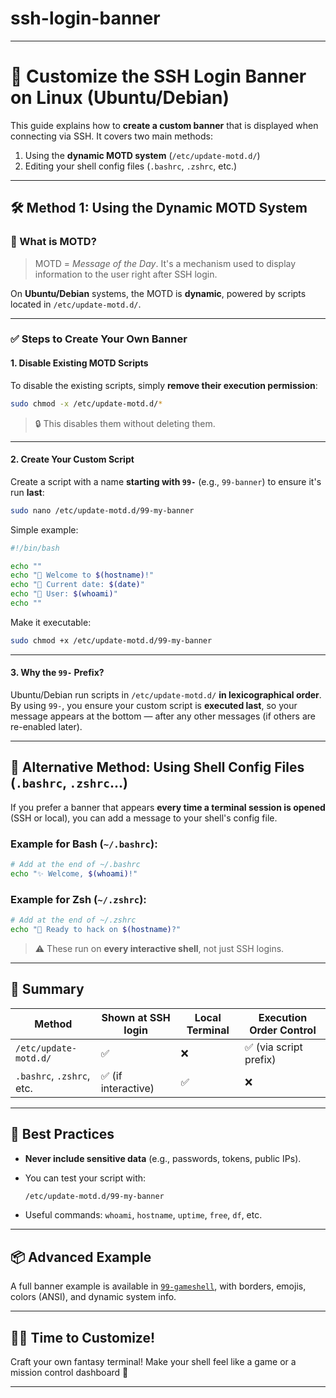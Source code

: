# ssh-login-banner
---

# 🎨 Customize the SSH Login Banner on Linux (Ubuntu/Debian)

This guide explains how to **create a custom banner** that is displayed when connecting via SSH. It covers two main methods:

1. Using the **dynamic MOTD system** (`/etc/update-motd.d/`)
2. Editing your shell config files (`.bashrc`, `.zshrc`, etc.)

---

## 🛠 Method 1: Using the Dynamic MOTD System

### 🔎 What is MOTD?

> MOTD = *Message of the Day*. It's a mechanism used to display information to the user right after SSH login.

On **Ubuntu/Debian** systems, the MOTD is **dynamic**, powered by scripts located in `/etc/update-motd.d/`.

---

### ✅ Steps to Create Your Own Banner

#### 1. Disable Existing MOTD Scripts

To disable the existing scripts, simply **remove their execution permission**:

```bash
sudo chmod -x /etc/update-motd.d/*
````

> 🔒 This disables them without deleting them.

---

#### 2. Create Your Custom Script

Create a script with a name **starting with `99-`** (e.g., `99-banner`) to ensure it's run **last**:

```bash
sudo nano /etc/update-motd.d/99-my-banner
```

Simple example:

```bash
#!/bin/bash

echo ""
echo "🎉 Welcome to $(hostname)!"
echo "📅 Current date: $(date)"
echo "👤 User: $(whoami)"
echo ""
```

Make it executable:

```bash
sudo chmod +x /etc/update-motd.d/99-my-banner
```

---

#### 3. Why the `99-` Prefix?

Ubuntu/Debian run scripts in `/etc/update-motd.d/` **in lexicographical order**.
By using `99-`, you ensure your custom script is **executed last**, so your message appears at the bottom — after any other messages (if others are re-enabled later).

---

## 🐚 Alternative Method: Using Shell Config Files (`.bashrc`, `.zshrc`...)

If you prefer a banner that appears **every time a terminal session is opened** (SSH or local), you can add a message to your shell's config file.

### Example for Bash (`~/.bashrc`):

```bash
# Add at the end of ~/.bashrc
echo "✨ Welcome, $(whoami)!"
```

### Example for Zsh (`~/.zshrc`):

```bash
# Add at the end of ~/.zshrc
echo "🧠 Ready to hack on $(hostname)?"
```

> ⚠️ These run on **every interactive shell**, not just SSH logins.

---

## 📌 Summary

| Method                    | Shown at SSH login | Local Terminal | Execution Order Control |
| ------------------------- | ------------------ | -------------- | ----------------------- |
| `/etc/update-motd.d/`     | ✅                  | ❌              | ✅ (via script prefix)   |
| `.bashrc`, `.zshrc`, etc. | ✅ (if interactive) | ✅              | ❌                       |

---

## 🔐 Best Practices

* **Never include sensitive data** (e.g., passwords, tokens, public IPs).
* You can test your script with:

  ```bash
  /etc/update-motd.d/99-my-banner
  ```
* Useful commands: `whoami`, `hostname`, `uptime`, `free`, `df`, etc.

---

## 📦 Advanced Example

A full banner example is available in [`99-gameshell`](./99-gameshell), with borders, emojis, colors (ANSI), and dynamic system info.

---

## 🧙‍♂️ Time to Customize!

Craft your own fantasy terminal! Make your shell feel like a game or a mission control dashboard 🚀

---
